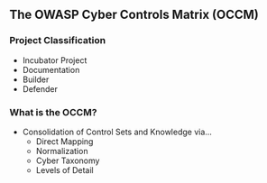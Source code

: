 ## The OWASP Cyber Controls Matrix (OCCM)

### Project Classification

* <i class="fas fa-egg" style="color:#233e81;"></i> Incubator Project
* <i class="fas fa-book" style="color:#233e81;"></i> Documentation
* <i class="fas fa-toolbox" style="color:#233e81;"></i> Builder
* <i class="fas fa-shield-alt" style="color:#233e81;"></i> Defender

### What is the OCCM?

* Consolidation of Control Sets and Knowledge via...
  - Direct Mapping
  - Normalization
  - Cyber Taxonomy
  - Levels of Detail
